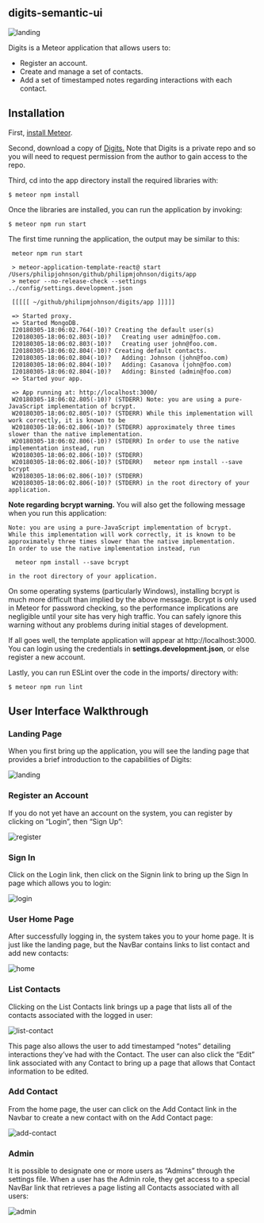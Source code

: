 ## **digits-semantic-ui**

<img src="doc/digits-landing.png" alt="landing">

Digits is a Meteor application that allows users to: 

  * Register an account.
  * Create and manage a set of contacts.
  * Add a set of timestamped notes regarding interactions with each contact.

## Installation

First, [install Meteor](https://www.meteor.com/install).

Second, download a copy of [Digits.](https://github.com/jhasun/digits.git) Note that Digits is a private repo and so you will need to request permission from the author to gain access to the repo.

Third, cd into the app directory install the required libraries with:

```
$ meteor npm install
```
Once the libraries are installed, you can run the application by invoking:
```
$ meteor npm run start
```
The first time running the application, the output may be similar to this:
```
 meteor npm run start

 > meteor-application-template-react@ start /Users/philipjohnson/github/philipmjohnson/digits/app
 > meteor --no-release-check --settings ../config/settings.development.json

 [[[[[ ~/github/philipmjohnson/digits/app ]]]]]

 => Started proxy.                             
 => Started MongoDB.                           
 I20180305-18:06:02.764(-10)? Creating the default user(s)
 I20180305-18:06:02.803(-10)?   Creating user admin@foo.com.
 I20180305-18:06:02.803(-10)?   Creating user john@foo.com.
 I20180305-18:06:02.804(-10)? Creating default contacts.
 I20180305-18:06:02.804(-10)?   Adding: Johnson (john@foo.com)
 I20180305-18:06:02.804(-10)?   Adding: Casanova (john@foo.com)
 I20180305-18:06:02.804(-10)?   Adding: Binsted (admin@foo.com)
 => Started your app.

 => App running at: http://localhost:3000/
 W20180305-18:06:02.805(-10)? (STDERR) Note: you are using a pure-JavaScript implementation of bcrypt.
 W20180305-18:06:02.805(-10)? (STDERR) While this implementation will work correctly, it is known to be
 W20180305-18:06:02.806(-10)? (STDERR) approximately three times slower than the native implementation.
 W20180305-18:06:02.806(-10)? (STDERR) In order to use the native implementation instead, run
 W20180305-18:06:02.806(-10)? (STDERR) 
 W20180305-18:06:02.806(-10)? (STDERR)   meteor npm install --save bcrypt
 W20180305-18:06:02.806(-10)? (STDERR) 
 W20180305-18:06:02.806(-10)? (STDERR) in the root directory of your application.
```
**Note regarding bcrypt warning.** You will also get the following message when you run this application:
```
Note: you are using a pure-JavaScript implementation of bcrypt.
While this implementation will work correctly, it is known to be
approximately three times slower than the native implementation.
In order to use the native implementation instead, run

  meteor npm install --save bcrypt

in the root directory of your application.
```
On some operating systems (particularly Windows), installing bcrypt is much more difficult than implied by the above message. Bcrypt is only used in Meteor for password checking, so the performance implications are negligible until your site has very high traffic. You can safely ignore this warning without any problems during initial stages of development.

If all goes well, the template application will appear at http://localhost:3000. You can login using the credentials in **settings.development.json**, or else register a new account.

Lastly, you can run ESLint over the code in the imports/ directory with:
```
$ meteor npm run lint
```
## User Interface Walkthrough

### Landing Page
When you first bring up the application, you will see the landing page that provides a brief introduction to the capabilities of Digits:

<img src="doc/digits-landing.png" alt="landing">

### Register an Account
If you do not yet have an account on the system, you can register by clicking on “Login”, then “Sign Up”:

<img src="doc/digits-register.png" alt="register">

### Sign In
Click on the Login link, then click on the Signin link to bring up the Sign In page which allows you to login:

<img src="doc/digits-login.png" alt="login">

### User Home Page
After successfully logging in, the system takes you to your home page. It is just like the landing page, but the NavBar contains links to list contact and add new contacts:

<img src="doc/digits-home.png" alt="home">

### List Contacts
Clicking on the List Contacts link brings up a page that lists all of the contacts associated with the logged in user:

<img src="doc/list-contact.png" alt="list-contact">

This page also allows the user to add timestamped “notes” detailing interactions they’ve had with the Contact. The user can also click the “Edit” link associated with any Contact to bring up a page that allows that Contact information to be edited.

### Add Contact
From the home page, the user can click on the Add Contact link in the Navbar to create a new contact with on the Add Contact page:

<img src="doc/add-contact.png" alt="add-contact">

### Admin
It is possible to designate one or more users as “Admins” through the settings file. When a user has the Admin role, they get access to a special NavBar link that retrieves a page listing all Contacts associated with all users:

<img src="doc/admin.png" alt="admin">
